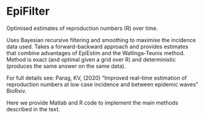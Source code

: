 # EpiFilter
Optimised estimates of reproduction numbers (R) over time.

Uses Bayesian recursive filtering and smoothing to maximise the incidence data used.
Takes a forward-backward approach and provides estimates that combine advantages of EpiEstim and the Wallinga-Teunis method.
Method is exact (and optimal given a grid over R) and deterministic (produces the same answer on the same data).

For full details see: 
Parag, KV, (2020) “Improved real-time estimation of reproduction numbers at low case incidence and between epidemic waves” BioRxiv.

Here we provide Matlab and R code to implement the main methods described in the text.
